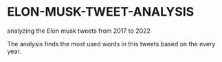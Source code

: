 # ELON-MUSK-TWEET-ANALYSIS
analyzing the Elon musk tweets from 2017 to 2022

The analysis finds the most used words in this tweets based on the every year.
